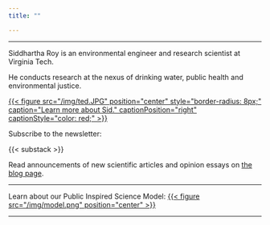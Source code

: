 ```yaml
---
title: ""

---
```


------
Siddhartha Roy is an environmental engineer and research scientist at Virginia Tech.

He conducts research at the nexus of drinking water, public health and environmental justice. 

[{{< figure src="/img/ted.JPG" position="center" style="border-radius: 8px;" caption="Learn more about Sid." captionPosition="right" captionStyle="color: red;" >}}](/about/)

Subscribe to the newsletter:

{{< substack >}}

Read announcements of new scientific articles and opinion essays on [the blog page](/posts/).

------

Learn about our Public Inspired Science Model:
[{{< figure src="/img/model.png" position="center" >}}](https://onlineethics.org/sites/onlineethics/files/2021-09/NAE%20Edwards%20Roy%20Submission.pdf)

------
